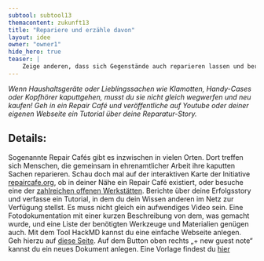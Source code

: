 ```yaml
---
subtool: subtool13
themacontent: zukunft13
title: "Repariere und erzähle davon"
layout: idee
owner: "owner1"
hide_hero: true
teaser: |
    Zeige anderen, dass sich Gegenstände auch reparieren lassen und berichte über deine Erlebnisse.
---
```


*Wenn Haushaltsgeräte oder Lieblingssachen wie Klamotten, Handy-Cases oder Kopfhörer kaputtgehen, musst du sie nicht gleich wegwerfen und neu kaufen! Geh in ein Repair Café und veröffentliche auf Youtube oder deiner eigenen Webseite ein Tutorial über deine Reparatur-Story.*

## Details:
Sogenannte Repair Cafés gibt es inzwischen in vielen Orten. Dort treffen sich Menschen, die gemeinsam in ehrenamtlicher Arbeit ihre kaputten Sachen reparieren. Schau doch mal auf der interaktiven Karte der Initiative [repaircafe.org](https://repaircafe.org/), ob in deiner Nähe ein Repair Café existiert, oder besuche eine der [zahlreichen offenen Werkstätten](https://www.offene-werkstaetten.org/werkstatt-suche).
Berichte über deine Erfolgsstory und verfasse ein Tutorial, in dem du dein Wissen anderen im Netz zur Verfügung stellst. Es muss nicht gleich ein aufwendiges Video sein. Eine Fotodokumentation mit einer kurzen Beschreibung von dem, was gemacht wurde, und eine Liste der benötigten Werkzeuge und Materialien genügen auch.
Mit dem Tool HackMD kannst du eine einfache Webseite anlegen. Geh hierzu auf [diese Seite](https://hackmd.okfn.de). Auf dem Button oben rechts „+ new guest note“ kannst du ein neues Dokument anlegen. Eine Vorlage findest du [hier](https://hackmd.okfn.de/demolabs-reparaturVORLAGE?both)